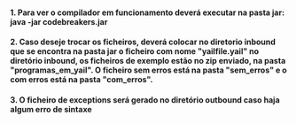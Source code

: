 #### 1. Para ver o compilador em funcionamento deverá executar na pasta jar:      java -jar codebreakers.jar     
#### 2. Caso deseje trocar os ficheiros, deverá colocar no diretorio inbound que se encontra na pasta jar o ficheiro com nome "yailfile.yail" no diretório inbound, os ficheiros de exemplo estão no zip enviado, na pasta "programas_em_yail". O ficheiro sem erros está na pasta "sem_erros" e o com erros está na pasta "com_erros".
#### 3. O ficheiro de exceptions será gerado no diretório outbound caso haja algum erro de sintaxe
